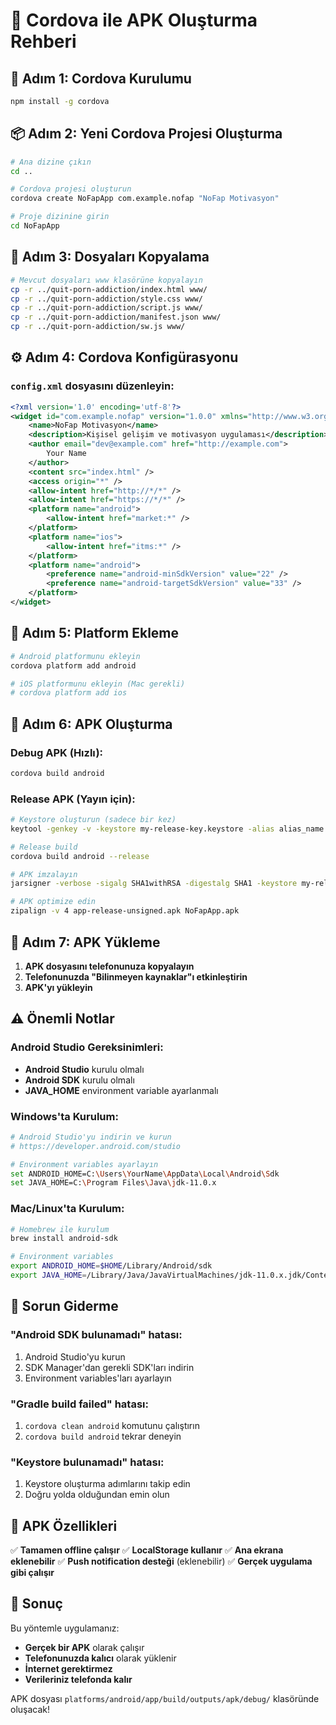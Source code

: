 # 📱 Cordova ile APK Oluşturma Rehberi

## 🚀 Adım 1: Cordova Kurulumu

```bash
npm install -g cordova
```

## 📦 Adım 2: Yeni Cordova Projesi Oluşturma

```bash
# Ana dizine çıkın
cd ..

# Cordova projesi oluşturun
cordova create NoFapApp com.example.nofap "NoFap Motivasyon"

# Proje dizinine girin
cd NoFapApp
```

## 📁 Adım 3: Dosyaları Kopyalama

```bash
# Mevcut dosyaları www klasörüne kopyalayın
cp -r ../quit-porn-addiction/index.html www/
cp -r ../quit-porn-addiction/style.css www/
cp -r ../quit-porn-addiction/script.js www/
cp -r ../quit-porn-addiction/manifest.json www/
cp -r ../quit-porn-addiction/sw.js www/
```

## ⚙️ Adım 4: Cordova Konfigürasyonu

### `config.xml` dosyasını düzenleyin:
```xml
<?xml version='1.0' encoding='utf-8'?>
<widget id="com.example.nofap" version="1.0.0" xmlns="http://www.w3.org/ns/widgets" xmlns:cdv="http://cordova.apache.org/ns/1.0">
    <name>NoFap Motivasyon</name>
    <description>Kişisel gelişim ve motivasyon uygulaması</description>
    <author email="dev@example.com" href="http://example.com">
        Your Name
    </author>
    <content src="index.html" />
    <access origin="*" />
    <allow-intent href="http://*/*" />
    <allow-intent href="https://*/*" />
    <platform name="android">
        <allow-intent href="market:*" />
    </platform>
    <platform name="ios">
        <allow-intent href="itms:*" />
    </platform>
    <platform name="android">
        <preference name="android-minSdkVersion" value="22" />
        <preference name="android-targetSdkVersion" value="33" />
    </platform>
</widget>
```

## 🔧 Adım 5: Platform Ekleme

```bash
# Android platformunu ekleyin
cordova platform add android

# iOS platformunu ekleyin (Mac gerekli)
# cordova platform add ios
```

## 📱 Adım 6: APK Oluşturma

### Debug APK (Hızlı):
```bash
cordova build android
```

### Release APK (Yayın için):
```bash
# Keystore oluşturun (sadece bir kez)
keytool -genkey -v -keystore my-release-key.keystore -alias alias_name -keyalg RSA -keysize 2048 -validity 10000

# Release build
cordova build android --release

# APK imzalayın
jarsigner -verbose -sigalg SHA1withRSA -digestalg SHA1 -keystore my-release-key.keystore app-release-unsigned.apk alias_name

# APK optimize edin
zipalign -v 4 app-release-unsigned.apk NoFapApp.apk
```

## 🎯 Adım 7: APK Yükleme

1. **APK dosyasını telefonunuza kopyalayın**
2. **Telefonunuzda "Bilinmeyen kaynaklar"ı etkinleştirin**
3. **APK'yı yükleyin**

## ⚠️ Önemli Notlar

### Android Studio Gereksinimleri:
- **Android Studio** kurulu olmalı
- **Android SDK** kurulu olmalı
- **JAVA_HOME** environment variable ayarlanmalı

### Windows'ta Kurulum:
```bash
# Android Studio'yu indirin ve kurun
# https://developer.android.com/studio

# Environment variables ayarlayın
set ANDROID_HOME=C:\Users\YourName\AppData\Local\Android\Sdk
set JAVA_HOME=C:\Program Files\Java\jdk-11.0.x
```

### Mac/Linux'ta Kurulum:
```bash
# Homebrew ile kurulum
brew install android-sdk

# Environment variables
export ANDROID_HOME=$HOME/Library/Android/sdk
export JAVA_HOME=/Library/Java/JavaVirtualMachines/jdk-11.0.x.jdk/Contents/Home
```

## 🔧 Sorun Giderme

### "Android SDK bulunamadı" hatası:
1. Android Studio'yu kurun
2. SDK Manager'dan gerekli SDK'ları indirin
3. Environment variables'ları ayarlayın

### "Gradle build failed" hatası:
1. `cordova clean android` komutunu çalıştırın
2. `cordova build android` tekrar deneyin

### "Keystore bulunamadı" hatası:
1. Keystore oluşturma adımlarını takip edin
2. Doğru yolda olduğundan emin olun

## 📱 APK Özellikleri

✅ **Tamamen offline çalışır**
✅ **LocalStorage kullanır**
✅ **Ana ekrana eklenebilir**
✅ **Push notification desteği** (eklenebilir)
✅ **Gerçek uygulama gibi çalışır**

## 🎯 Sonuç

Bu yöntemle uygulamanız:
- **Gerçek bir APK** olarak çalışır
- **Telefonunuzda kalıcı** olarak yüklenir
- **İnternet gerektirmez**
- **Verileriniz telefonda kalır**

APK dosyası `platforms/android/app/build/outputs/apk/debug/` klasöründe oluşacak! 
